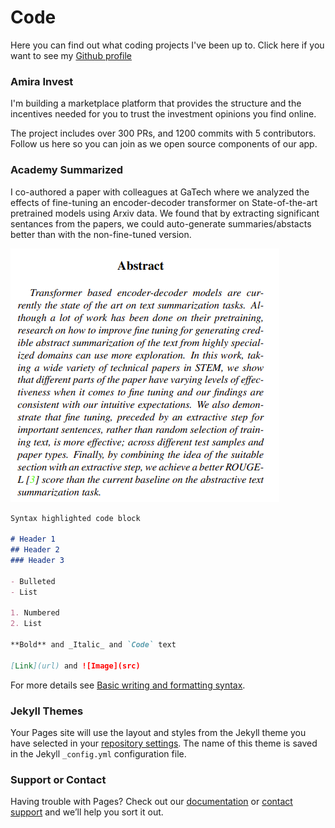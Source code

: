 # Code

Here you can find out what coding projects I've been up to. Click here if you want to see my [Github profile](https://github.com/jhirschibar)


### Amira Invest

I'm building a marketplace platform that provides the structure and the incentives needed for you to trust the investment opinions you find online.

The project includes over 300 PRs, and 1200 commits with 5 contributors. Follow us here so you can join as we open source components of our app. 


### Academy Summarized
I co-authored a paper with colleagues at GaTech where we analyzed the effects of fine-tuning an encoder-decoder transformer on State-of-the-art pretrained models using Arxiv data. We found that by extracting significant sentances from the papers, we could auto-generate summaries/abstacts better than with the non-fine-tuned version.

![abstract](/deep%20learning%20paper.png "abstact")
```markdown
Syntax highlighted code block

# Header 1
## Header 2
### Header 3

- Bulleted
- List

1. Numbered
2. List

**Bold** and _Italic_ and `Code` text

[Link](url) and ![Image](src)
```

For more details see [Basic writing and formatting syntax](https://docs.github.com/en/github/writing-on-github/getting-started-with-writing-and-formatting-on-github/basic-writing-and-formatting-syntax).

### Jekyll Themes

Your Pages site will use the layout and styles from the Jekyll theme you have selected in your [repository settings](https://github.com/jhirschibar/jhirschibar/settings/pages). The name of this theme is saved in the Jekyll `_config.yml` configuration file.

### Support or Contact

Having trouble with Pages? Check out our [documentation](https://docs.github.com/categories/github-pages-basics/) or [contact support](https://support.github.com/contact) and we’ll help you sort it out.
